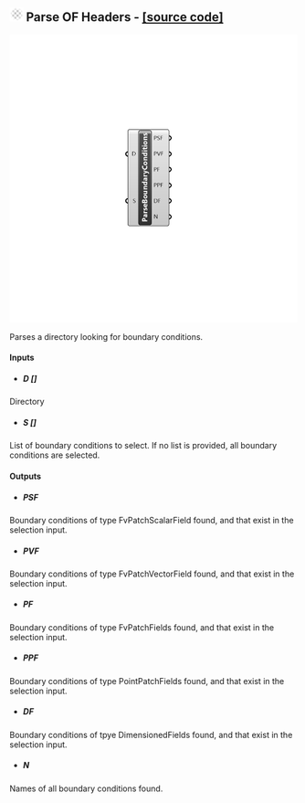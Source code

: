 ## ![](../../images/icons/Parse_OF_Headers.png) Parse OF Headers - [[source code]](https://github.com/Eddy3D-Dev/Eddy3D/tree/dev/Parse%20OF%20Headers.cs)

![](../../images/components/Parse_OF_Headers.png)

Parses a directory looking for boundary conditions.

#### Inputs
* ##### D []
Directory
* ##### S []
List of boundary conditions to select. If no list is provided, all boundary conditions are selected.

#### Outputs
* ##### PSF
Boundary conditions of type FvPatchScalarField found, and that exist in the selection input.
* ##### PVF
Boundary conditions of type FvPatchVectorField found, and that exist in the selection input.
* ##### PF
Boundary conditions of type FvPatchFields found, and that exist in the selection input.
* ##### PPF
Boundary conditions of type PointPatchFields found, and that exist in the selection input.
* ##### DF
Boundary conditions of tpye DimensionedFields found, and that exist in the selection input.
* ##### N
Names of all boundary conditions found.